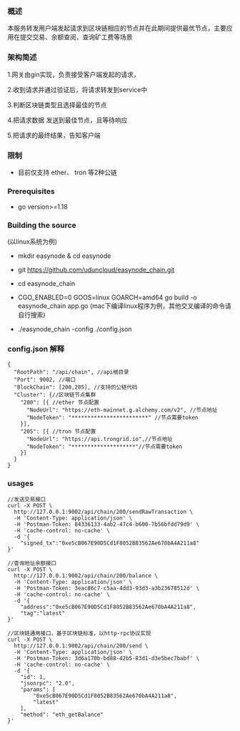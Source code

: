 
### 概述
本服务转发用户端发起请求到区块链相应的节点并在此期间提供最优节点，主要应用在提交交易、余额查阅，查询矿工费等场景

### 架构简述
1.网关由gin实现，负责接受客户端发起的请求，

2.收到请求并通过验证后，将请求转发到service中

3.判断区块链类型且选择最佳的节点

4.把请求数据 发送到最佳节点，且等待响应

5.把请求的最终结果，告知客户端

### 限制

 - 目前仅支持 ether、 tron 等2种公链
 
 
### Prerequisites 

- go version>=1.18

### Building the source

(以linux系统为例)
- mkdir easynode & cd easynode
- git https://github.com/uduncloud/easynode_chain.git
- cd easynode_chain
- CGO_ENABLED=0 GOOS=linux GOARCH=amd64 go build -o easynode_chain app.go
  (mac下编译linux程序为例，其他交叉编译的命令请自行搜索)

- ./easynode_chain -config ./config.json

### config.json 解释

``````
{
  "RootPath": "/api/chain", //api根目录
  "Port": 9002, //端口
  "BlockChain": [200,205], //支持的公链代码
  "Cluster": {//区块链节点集群
    "200": [{ //ether 节点配置
      "NodeUrl": "https://eth-mainnet.g.alchemy.com/v2", //节点地址
      "NodeToken": "************************" //节点需要token
    }],
    "205": [{ //tron 节点配置
      "NodeUrl": "https://api.trongrid.io",//节点地址
      "NodeToken": "********************"//节点需要token
    }]
  }
}

``````

### usages

``````
//发送交易接口
curl -X POST \
  http://127.0.0.1:9002/api/chain/200/sendRawTransaction \
  -H 'Content-Type: application/json' \
  -H 'Postman-Token: 84336133-4ab2-47c4-b600-7b56bfdd79d9' \
  -H 'cache-control: no-cache' \
  -d '{
	"signed_tx":"0xe5cB067E90D5Cd1F8052B83562Ae670bA4A211a8"
}'

//查询地址余额接口
curl -X POST \
  http://127.0.0.1:9002/api/chain/200/balance \
  -H 'Content-Type: application/json' \
  -H 'Postman-Token: 3eac86c7-c5aa-4dd3-93d3-a3b23678512d' \
  -H 'cache-control: no-cache' \
  -d '{
	"address":"0xe5cB067E90D5Cd1F8052B83562Ae670bA4A211a8",
	"tag":"latest"
}'

//区块链通用接口，基于区块链标准，以http-rpc协议实现
curl -X POST \
  http://127.0.0.1:9002/api/chain/200/send \
  -H 'Content-Type: application/json' \
  -H 'Postman-Token: 3d6a170b-bd88-42b5-83d1-d3e5bec7babf' \
  -H 'cache-control: no-cache' \
  -d '{
    "id": 1,
    "jsonrpc": "2.0",
    "params": [
        "0xe5cB067E90D5Cd1F8052B83562Ae670bA4A211a8",
        "latest"
    ],
    "method": "eth_getBalance"
}'


``````


